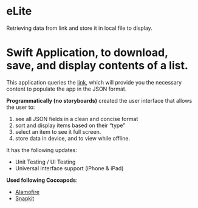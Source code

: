 # eLite
Retrieving data from link and store it in local file to display.

# Swift Application, to download, save, and display contents of a list.

This application queries the [link](https://raw.githubusercontent.com/AxxessTech/Mobile-Projects/master/challenge.json), which will provide you the necessary content to populate the app in the JSON format.

**Programmatically (no storyboards)** created the user interface that allows the user to:

1. see all JSON fields in a clean and concise format
2. sort and display items based on their “type”
3. select an item to see it full screen.
4. store data in device, and to view while offline.

It has the following updates:
- Unit Testing / UI Testing
- Universal interface support (iPhone & iPad)

**Used following Cocoapods**: 

- [Alamofire](https://github.com/Alamofire/Alamofire)
- [Snapkit](https://github.com/SnapKit/SnapKit)
